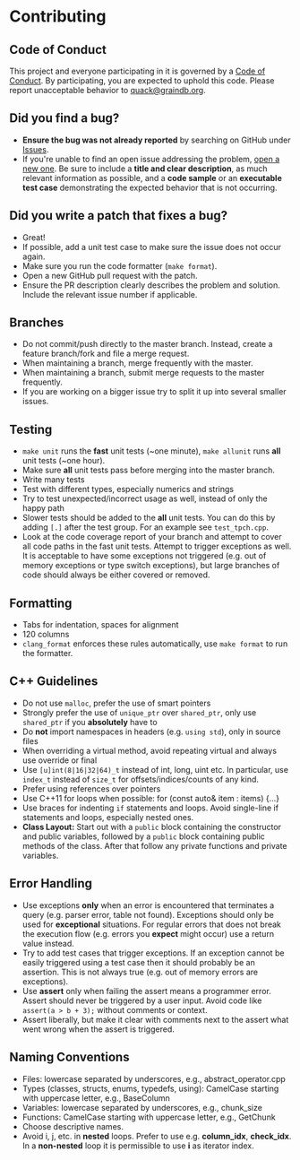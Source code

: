 # Contributing

## Code of Conduct

This project and everyone participating in it is governed by a [Code of Conduct](CODE_OF_CONDUCT.md). By participating, you are expected to uphold this code. Please report unacceptable behavior to [quack@graindb.org](mailto:quack@graindb.org).


## **Did you find a bug?**
* **Ensure the bug was not already reported** by searching on GitHub under [Issues](https://github.com/cwida/graindb/issues).
* If you're unable to find an open issue addressing the problem, [open a new one](https://github.com/cwida/graindb/issues/new). Be sure to include a **title and clear description**, as much relevant information as possible, and a **code sample** or an **executable test case** demonstrating the expected behavior that is not occurring.

## **Did you write a patch that fixes a bug?**
* Great!
* If possible, add a unit test case to make sure the issue does not occur again.
* Make sure you run the code formatter (`make format`).
* Open a new GitHub pull request with the patch.
* Ensure the PR description clearly describes the problem and solution. Include the relevant issue number if applicable.

## Branches
* Do not commit/push directly to the master branch. Instead, create a feature branch/fork and file a merge request.
* When maintaining a branch, merge frequently with the master.
* When maintaining a branch, submit merge requests to the master frequently.
* If you are working on a bigger issue try to split it up into several smaller issues.

## Testing
* `make unit` runs the **fast** unit tests (~one minute), `make allunit` runs **all** unit tests (~one hour).
* Make sure **all** unit tests pass before merging into the master branch.
* Write many tests
* Test with different types, especially numerics and strings
* Try to test unexpected/incorrect usage as well, instead of only the happy path
* Slower tests should be added to the **all** unit tests. You can do this by adding `[.]` after the test group. For an example see `test_tpch.cpp`.
* Look at the code coverage report of your branch and attempt to cover all code paths in the fast unit tests. Attempt to trigger exceptions as well. It is acceptable to have some exceptions not triggered (e.g. out of memory exceptions or type switch exceptions), but large branches of code should always be either covered or removed.

## Formatting
* Tabs for indentation, spaces for alignment
* 120 columns
* `clang_format` enforces these rules automatically, use `make format` to run the formatter.

## C++ Guidelines
* Do not use `malloc`, prefer the use of smart pointers
* Strongly prefer the use of `unique_ptr` over `shared_ptr`, only use `shared_ptr` if you **absolutely** have to
* Do **not** import namespaces in headers (e.g. `using std`), only in source files
* When overriding a virtual method, avoid repeating virtual and always use override or final
* Use `[u]int(8|16|32|64)_t` instead of int, long, uint etc. In particular, use `index_t` instead of `size_t` for offsets/indices/counts of any kind.
* Prefer using references over pointers
* Use C++11 for loops when possible: for (const auto& item : items) {...}
* Use braces for indenting `if` statements and loops. Avoid single-line if statements and loops, especially nested ones.
* **Class Layout:** Start out with a `public` block containing the constructor and public variables, followed by a `public` block containing public methods of the class. After that follow any private functions and private variables.

## Error Handling
* Use exceptions **only** when an error is encountered that terminates a query (e.g. parser error, table not found). Exceptions should only be used for **exceptional** situations. For regular errors that does not break the execution flow (e.g. errors you **expect** might occur) use a return value instead.
* Try to add test cases that trigger exceptions. If an exception cannot be easily triggered using a test case then it should probably be an assertion. This is not always true (e.g. out of memory errors are exceptions).
* Use **assert** only when failing the assert means a programmer error. Assert should never be triggered by a user input. Avoid code like `assert(a > b + 3);` without comments or context.
* Assert liberally, but make it clear with comments next to the assert what went wrong when the assert is triggered.

## Naming Conventions
* Files: lowercase separated by underscores, e.g., abstract_operator.cpp
* Types (classes, structs, enums, typedefs, using): CamelCase starting with uppercase letter, e.g., BaseColumn
* Variables: lowercase separated by underscores, e.g., chunk_size
* Functions: CamelCase starting with uppercase letter, e.g., GetChunk
* Choose descriptive names.
* Avoid i, j, etc. in **nested** loops. Prefer to use e.g. **column_idx**, **check_idx**. In a **non-nested** loop it is permissible to use **i** as iterator index.
